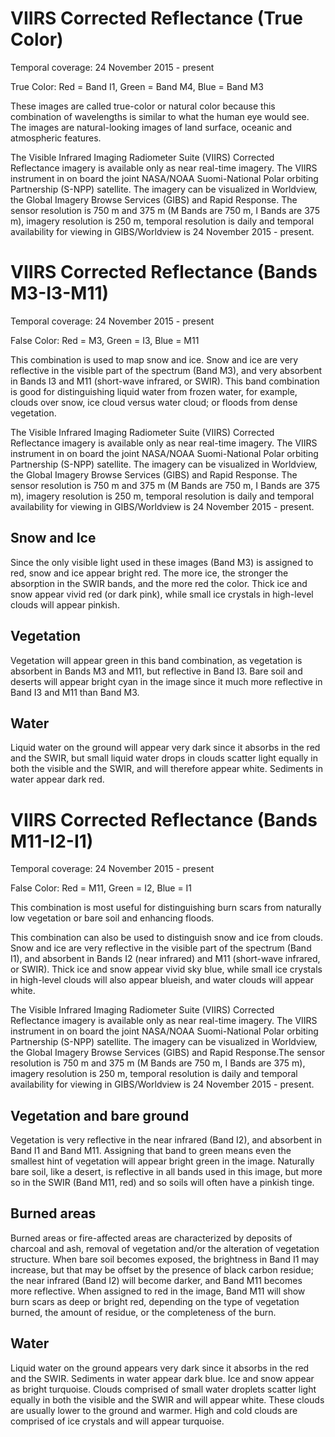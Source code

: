 # VIIRS Corrected Reflectance (True Color)
Temporal coverage: 24 November 2015 - present

True Color: Red = Band I1, Green = Band M4, Blue = Band M3

These images are called true-color or natural color because this combination of wavelengths is similar to what the human eye would see. The images are natural-looking images of land surface, oceanic and atmospheric features.

The Visible Infrared Imaging Radiometer Suite (VIIRS) Corrected Reflectance imagery is available only as near real-time imagery. The VIIRS instrument in on board the joint NASA/NOAA Suomi-National Polar orbiting Partnership (S-NPP) satellite. The imagery can be visualized in Worldview, the Global Imagery Browse Services (GIBS) and Rapid Response. The sensor resolution is 750 m and 375 m (M Bands are 750 m, I Bands are 375 m), imagery resolution is 250 m, temporal resolution is daily and temporal availability for viewing in GIBS/Worldview is 24 November 2015 - present.

# VIIRS Corrected Reflectance (Bands M3-I3-M11)
Temporal coverage: 24 November 2015 - present

False Color: Red = M3, Green = I3, Blue = M11

This combination is used to map snow and ice. Snow and ice are very reflective in the visible part of the spectrum (Band M3), and very absorbent in Bands I3 and M11 (short-wave infrared, or SWIR). This band combination is good for distinguishing liquid water from frozen water, for example, clouds over snow, ice cloud versus water cloud; or floods from dense vegetation.

The Visible Infrared Imaging Radiometer Suite (VIIRS) Corrected Reflectance imagery is available only as near real-time imagery. The VIIRS instrument in on board the joint NASA/NOAA Suomi-National Polar orbiting Partnership (S-NPP) satellite. The imagery can be visualized in Worldview, the Global Imagery Browse Services (GIBS) and Rapid Response. The sensor resolution is 750 m and 375 m (M Bands are 750 m, I Bands are 375 m), imagery resolution is 250 m, temporal resolution is daily and temporal availability for viewing in GIBS/Worldview is 24 November 2015 - present.

## Snow and Ice
Since the only visible light used in these images (Band M3) is assigned to red, snow and ice appear bright red. The more ice, the stronger the absorption in the SWIR bands, and the more red the color. Thick ice and snow appear vivid red (or dark pink), while small ice crystals in high-level clouds will appear pinkish.

## Vegetation
Vegetation will appear green in this band combination, as vegetation is absorbent in Bands M3 and M11, but reflective in Band I3. Bare soil and deserts will appear bright cyan in the image since it much more reflective in Band I3 and M11 than Band M3.

## Water
Liquid water on the ground will appear very dark since it absorbs in the red and the SWIR, but small liquid water drops in clouds scatter light equally in both the visible and the SWIR, and will therefore appear white. Sediments in water appear dark red.

# VIIRS Corrected Reflectance (Bands M11-I2-I1)
Temporal coverage: 24 November 2015 - present

False Color: Red = M11, Green = I2, Blue = I1

This combination is most useful for distinguishing burn scars from naturally low vegetation or bare soil and enhancing floods.

This combination can also be used to distinguish snow and ice from clouds. Snow and ice are very reflective in the visible part of the spectrum (Band I1), and absorbent in Bands I2 (near infrared) and M11 (short-wave infrared, or SWIR). Thick ice and snow appear vivid sky blue, while small ice crystals in high-level clouds will also appear blueish, and water clouds will appear white.

The Visible Infrared Imaging Radiometer Suite (VIIRS) Corrected Reflectance imagery is available only as near real-time imagery. The VIIRS instrument in on board the joint NASA/NOAA Suomi-National Polar orbiting Partnership (S-NPP) satellite. The imagery can be visualized in Worldview, the Global Imagery Browse Services (GIBS) and Rapid Response.The sensor resolution is 750 m and 375 m (M Bands are 750 m, I Bands are 375 m), imagery resolution is 250 m, temporal resolution is daily and temporal availability for viewing in GIBS/Worldview is 24 November 2015 - present.

## Vegetation and bare ground
Vegetation is very reflective in the near infrared (Band I2), and absorbent in Band I1 and Band M11. Assigning that band to green means even the smallest hint of vegetation will appear bright green in the image. Naturally bare soil, like a desert, is reflective in all bands used in this image, but more so in the SWIR (Band M11, red) and so soils will often have a pinkish tinge.

## Burned areas
Burned areas or fire-affected areas are characterized by deposits of charcoal and ash, removal of vegetation and/or the alteration of vegetation structure. When bare soil becomes exposed, the brightness in Band I1 may increase, but that may be offset by the presence of black carbon residue; the near infrared (Band I2) will become darker, and Band M11 becomes more reflective. When assigned to red in the image, Band M11 will show burn scars as deep or bright red, depending on the type of vegetation burned, the amount of residue, or the completeness of the burn.

## Water
Liquid water on the ground appears very dark since it absorbs in the red and the SWIR. Sediments in water appear dark blue. Ice and snow appear as bright turquoise.
Clouds comprised of small water droplets scatter light equally in both the visible and the SWIR and will appear white. These clouds are usually lower to the ground and warmer. High and cold clouds are comprised of ice crystals and will appear turquoise.
